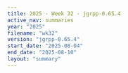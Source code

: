 ```yaml
---
title: 2025 - Week 32 - jgrpp-0.65.4
active_nav: summaries
year: "2025"
filename: "wk32"
version: "jgrpp-0.65.4"
start_date: "2025-08-04"
end_date: "2025-08-10"
layout: "summary"
---
```

